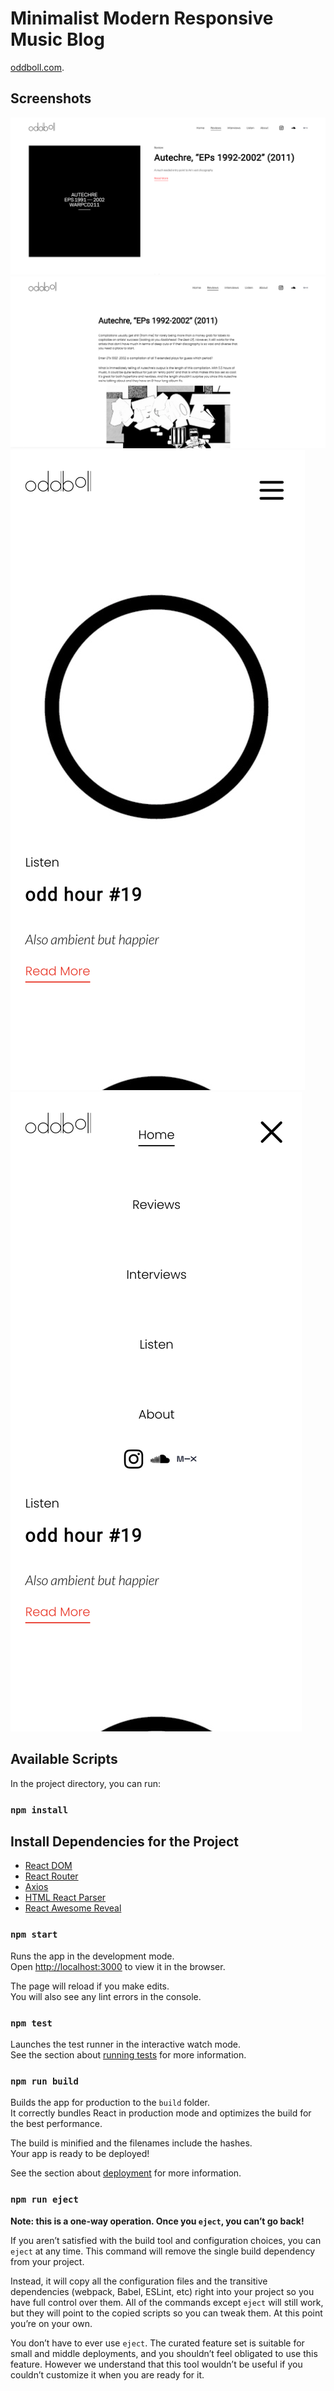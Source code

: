 # Minimalist Modern Responsive Music Blog

[oddboll.com](https://oddboll.com/).

## Screenshots

![Website screenshot](https://github.com/maniutin/oddboll-2.0/blob/main/src/assets/images/Screen%20Shot%202024-03-04%20at%207.30.24%20PM.png)
![Website screenshot](https://github.com/maniutin/oddboll-2.0/blob/main/src/assets/images/Screen%20Shot%202024-03-04%20at%209.08.44%20PM.png)
![Website screenshot](https://github.com/maniutin/oddboll-2.0/blob/main/src/assets/images/Screen%20Shot%202024-03-04%20at%209.09.11%20PM.png)
![Website screenshot](https://github.com/maniutin/oddboll-2.0/blob/main/src/assets/images/Screen%20Shot%202024-03-04%20at%209.09.21%20PM.png)

## Available Scripts

In the project directory, you can run:

### `npm install`

## Install Dependencies for the Project

- [React DOM](https://www.npmjs.com/package/@types/react-dom)
- [React Router](https://www.npmjs.com/package/react-router-dom)
- [Axios](https://www.npmjs.com/package/axios)
- [HTML React Parser](https://www.npmjs.com/package/html-react-parser)
- [React Awesome Reveal](https://www.npmjs.com/package/react-awesome-reveal)

### `npm start`

Runs the app in the development mode.\
Open [http://localhost:3000](http://localhost:3000) to view it in the browser.

The page will reload if you make edits.\
You will also see any lint errors in the console.

### `npm test`

Launches the test runner in the interactive watch mode.\
See the section about [running tests](https://facebook.github.io/create-react-app/docs/running-tests) for more information.

### `npm run build`

Builds the app for production to the `build` folder.\
It correctly bundles React in production mode and optimizes the build for the best performance.

The build is minified and the filenames include the hashes.\
Your app is ready to be deployed!

See the section about [deployment](https://facebook.github.io/create-react-app/docs/deployment) for more information.

### `npm run eject`

**Note: this is a one-way operation. Once you `eject`, you can’t go back!**

If you aren’t satisfied with the build tool and configuration choices, you can `eject` at any time. This command will remove the single build dependency from your project.

Instead, it will copy all the configuration files and the transitive dependencies (webpack, Babel, ESLint, etc) right into your project so you have full control over them. All of the commands except `eject` will still work, but they will point to the copied scripts so you can tweak them. At this point you’re on your own.

You don’t have to ever use `eject`. The curated feature set is suitable for small and middle deployments, and you shouldn’t feel obligated to use this feature. However we understand that this tool wouldn’t be useful if you couldn’t customize it when you are ready for it.
